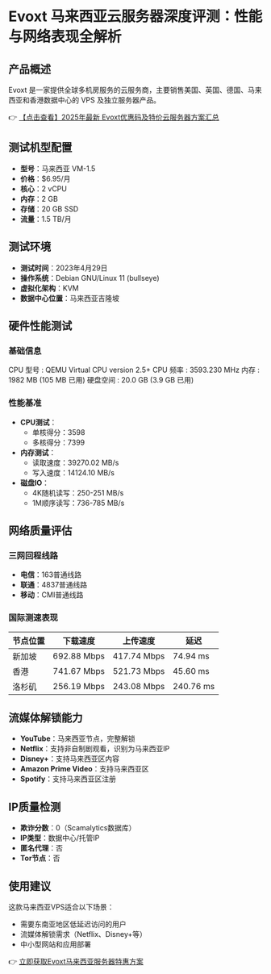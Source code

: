 # Evoxt 马来西亚云服务器深度评测：性能与网络表现全解析

## 产品概述
Evoxt 是一家提供全球多机房服务的云服务商，主要销售美国、英国、德国、马来西亚和香港数据中心的 VPS 及独立服务器产品。

👉 [【点击查看】2025年最新 Evoxt优惠码及特价云服务器方案汇总](https://bit.ly/evoxt)

## 测试机型配置
- **型号**：马来西亚 VM-1.5
- **价格**：$6.95/月
- **核心**：2 vCPU
- **内存**：2 GB
- **存储**：20 GB SSD
- **流量**：1.5 TB/月

## 测试环境
- **测试时间**：2023年4月29日
- **操作系统**：Debian GNU/Linux 11 (bullseye)
- **虚拟化架构**：KVM
- **数据中心位置**：马来西亚吉隆坡

## 硬件性能测试
### 基础信息

CPU 型号          : QEMU Virtual CPU version 2.5+
CPU 频率          : 3593.230 MHz
内存              : 1982 MB (105 MB 已用)
硬盘空间          : 20.0 GB (3.9 GB 已用)

### 性能基准
- **CPU测试**：
  - 单核得分：3598
  - 多核得分：7399
- **内存测试**：
  - 读取速度：39270.02 MB/s
  - 写入速度：14124.10 MB/s
- **磁盘IO**：
  - 4K随机读写：250-251 MB/s
  - 1M顺序读写：736-785 MB/s

## 网络质量评估
### 三网回程线路
- **电信**：163普通线路
- **联通**：4837普通线路
- **移动**：CMI普通线路

### 国际测速表现
| 节点位置       | 下载速度    | 上传速度    | 延迟   |
|----------------|------------|------------|--------|
| 新加坡         | 692.88 Mbps| 417.74 Mbps| 74.94 ms|
| 香港           | 741.67 Mbps| 521.73 Mbps| 45.60 ms|
| 洛杉矶         | 256.19 Mbps| 243.08 Mbps| 240.76 ms|

## 流媒体解锁能力
- **YouTube**：马来西亚节点，完整解锁
- **Netflix**：支持非自制剧观看，识别为马来西亚IP
- **Disney+**：支持马来西亚区内容
- **Amazon Prime Video**：支持马来西亚区
- **Spotify**：支持马来西亚区注册

## IP质量检测
- **欺诈分数**：0（Scamalytics数据库）
- **IP类型**：数据中心/托管IP
- **匿名代理**：否
- **Tor节点**：否

## 使用建议
这款马来西亚VPS适合以下场景：
- 需要东南亚地区低延迟访问的用户
- 流媒体解锁需求（Netflix、Disney+等）
- 中小型网站和应用部署

👉 [立即获取Evoxt马来西亚服务器特惠方案](https://bit.ly/evoxt)